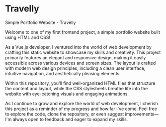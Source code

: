 # Travelly
Simple Portfolio Website - Travelly

Welcome to one of my first frontend project, a simple portfolio website built using HTML and CSS!

As a Vue.js developer, I ventured into the world of web development by crafting this static website to showcase my skills and creativity.
This project primarily features an elegant and responsive design, making it easily accessible across various devices and screen sizes. The layout is crafted with modern web design principles, including a clean user interface, intuitive navigation, and aesthetically pleasing elements.

Within this repository, you'll find well-organized HTML files that structure the content and layout, while the CSS stylesheets breathe life into the website with eye-catching visuals and engaging animations.

As I continue to grow and explore the world of web development, I cherish this project as a reminder of my progress and how far I've come. Feel free to explore the code, clone the repository, or even suggest improvements—I'm always open to feedback and eager to expand my skills.
